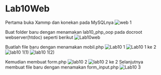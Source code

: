 # Lab10Web

Pertama buka Xammp dan konekan pada MySQLnya
![web 1](https://user-images.githubusercontent.com/56400200/121762011-a4ab0300-cb5d-11eb-9de4-1e91bd69cad2.PNG)

Buat folder baru dengan menamakan lab10_php_oop pada docroot webserver(htdoc) seperti berikut
![Lab10web](https://user-images.githubusercontent.com/56400200/121761901-ed15f100-cb5c-11eb-8e1b-f0c73954719e.PNG)

Buatlah file baru dengan menamakan mobil.php
![Lab10  1](https://user-images.githubusercontent.com/56400200/121762158-63672300-cb5e-11eb-9a9e-b635da637325.PNG)
![Lab10  1 ke 2](https://user-images.githubusercontent.com/56400200/121762216-b7720780-cb5e-11eb-8eff-21d5ea28944e.PNG)
![lab10  1(1)](https://user-images.githubusercontent.com/56400200/121762265-0324b100-cb5f-11eb-8107-863614c6554b.PNG)
![lab10  1(2)](https://user-images.githubusercontent.com/56400200/121762321-4c750080-cb5f-11eb-9f4e-c6fc5cd403da.PNG)

Kemudian membuat form.php
![lab10  2](https://user-images.githubusercontent.com/56400200/121762366-a1b11200-cb5f-11eb-9e9d-601a0f2e0961.PNG)
![lab10  2 ke 2](https://user-images.githubusercontent.com/56400200/121762406-d8872800-cb5f-11eb-85b2-faf4017ee183.PNG)
Selanjutnya membuat file baru dengan menamakan form_input.php
![Lab10  3](https://user-images.githubusercontent.com/56400200/121762458-43d0fa00-cb60-11eb-9ca8-6f1786e0b504.PNG)








